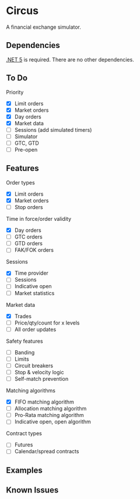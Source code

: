 # Circus

A financial exchange simulator.

## Dependencies

[.NET 5](https://dotnet.microsoft.com/download) is required. There are no other dependencies.

## To Do

Priority
- [x] Limit orders
- [x] Market orders
- [x] Day orders
- [x] Market data
- [ ] Sessions (add simulated timers)
- [ ] Simulator
- [ ] GTC, GTD
- [ ] Pre-open

## Features

Order types
- [x] Limit orders
- [x] Market orders
- [ ] Stop orders

Time in force/order validity
- [x] Day orders
- [ ] GTC orders
- [ ] GTD orders
- [ ] FAK/FOK orders

Sessions
- [x] Time provider
- [ ] Sessions
- [ ] Indicative open
- [ ] Market statistics

Market data
- [x] Trades
- [ ] Price/qty/count for x levels
- [ ] All order updates

Safety features
- [ ] Banding
- [ ] Limits
- [ ] Circuit breakers
- [ ] Stop & velocity logic
- [ ] Self-match prevention

Matching algorithms
- [x] FIFO matching algorithm
- [ ] Allocation matching algorithm
- [ ] Pro-Rata matching algorithm
- [ ] Indicative open, open algorithm

Contract types
- [ ] Futures
- [ ] Calendar/spread contracts

## Examples

## Known Issues
